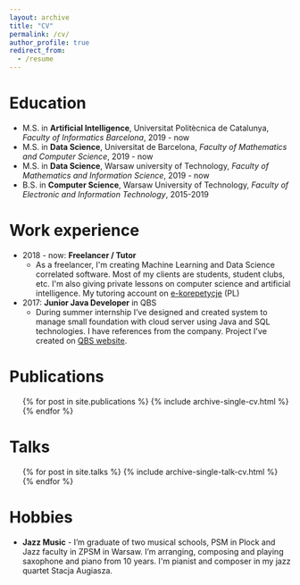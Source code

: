 ```yaml
---
layout: archive
title: "CV"
permalink: /cv/
author_profile: true
redirect_from:
  - /resume
---
```


Education
======
* M.S. in **Artificial Intelligence**, Universitat Politècnica de Catalunya, *Faculty of Informatics Barcelona*, 2019 - now
* M.S. in **Data Science**, Universitat de Barcelona, *Faculty of Mathematics and Computer Science*, 2019 - now
* M.S. in **Data Science**, Warsaw university of Technology, *Faculty of Mathematics and Information Science*, 2019 - now
* B.S. in **Computer Science**, Warsaw University of Technology, *Faculty of Electronic and Information Technology*, 2015-2019

Work experience
======
* 2018 - now: **Freelancer / Tutor**
  * As a freelancer, I'm creating Machine Learning and Data Science correlated software. Most of my clients are students, student clubs, etc. I'm also giving private lessons on computer science and artificial intelligence. My tutoring account on [e-korepetycje](https://www.e-korepetycje.net/mateuszdorobek) (PL)
* 2017: **Junior Java Developer** in QBS
  - During summer internship I’ve designed and created system to manage small foundation with cloud server using Java and SQL technologies. I have references from the company. Project I've created on [QBS website](https://qbs.com.pl/programy/q-korespondencja-seryjna/).

Publications
======
  <ul>{% for post in site.publications %}
    {% include archive-single-cv.html %}
  {% endfor %}</ul>

Talks
======
  <ul>{% for post in site.talks %}
    {% include archive-single-talk-cv.html %}
  {% endfor %}</ul>

Hobbies
=======
* **Jazz Music** - I’m graduate of two musical schools, PSM in Plock and Jazz faculty in ZPSM in Warsaw. I’m arranging, composing and playing saxophone and piano from 10 years. I'm pianist and composer in my jazz quartet Stacja Augiasza.
